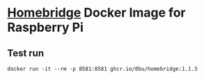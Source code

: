 # [Homebridge](https://homebridge.io/) Docker Image for Raspberry Pi

## Test run
```
docker run -it --rm -p 8581:8581 ghcr.io/0bu/homebridge:1.1.3
```

